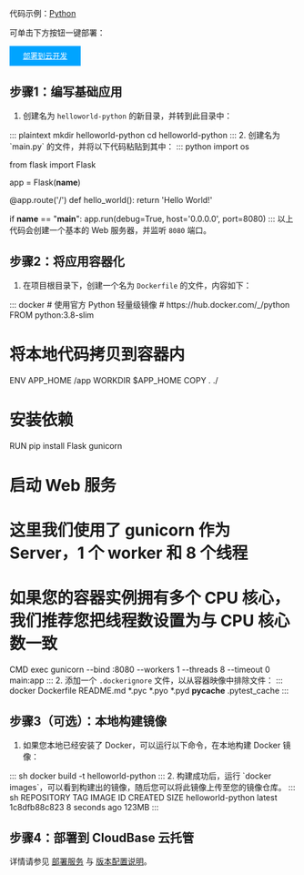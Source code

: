 代码示例：[Python](https://github.com/TencentCloudBase/cloudbase-examples/tree/master/cloudbaserun/python)


可单击下方按钮一键部署：

<div style="background-color:#00A4FF; width: 125px; height: 35px; line-height:35px; text-align:center;"><a href="https://console.cloud.tencent.com/tcb/env/index?action=CreateAndDeployCloudBaseProject&appUrl=https%3A%2F%2Fgithub.com%2FTencentCloudBase%2Fcloudbase-examples&workDir=cloudbaserun%2Fpython&appName=python-hello-world" target="_blank"  style="color: white; font-size:13px;">部署到云开发</a></div>



## 步骤1：编写基础应用

1. 创建名为 `helloworld-python` 的新目录，并转到此目录中：
<dx-codeblock>
:::  plaintext
mkdir helloworld-python
cd helloworld-python
:::
</dx-codeblock>
2. 创建名为 `main.py` 的文件，并将以下代码粘贴到其中：
<dx-codeblock>
:::  python
import os

from flask import Flask

app = Flask(__name__)

@app.route('/')
def hello_world():
    return 'Hello World!'

if __name__ == "__main__":
    app.run(debug=True, host='0.0.0.0', port=8080)
:::
</dx-codeblock>
<dx-alert infotype="explain" title="">
以上代码会创建一个基本的 Web 服务器，并监听 `8080` 端口。
</dx-alert>


## 步骤2：将应用容器化

1. 在项目根目录下，创建一个名为 `Dockerfile` 的文件，内容如下：
<dx-codeblock>
:::  docker
# 使用官方 Python 轻量级镜像
# https://hub.docker.com/_/python
FROM python:3.8-slim

# 将本地代码拷贝到容器内
ENV APP_HOME /app
WORKDIR $APP_HOME
COPY . ./

# 安装依赖
RUN pip install Flask gunicorn

# 启动 Web 服务
# 这里我们使用了 gunicorn 作为 Server，1 个 worker 和 8 个线程
# 如果您的容器实例拥有多个 CPU 核心，我们推荐您把线程数设置为与 CPU 核心数一致
CMD exec gunicorn --bind :8080 --workers 1 --threads 8 --timeout 0 main:app
:::
</dx-codeblock>
2. 添加一个 `.dockerignore` 文件，以从容器映像中排除文件：
<dx-codeblock>
:::  docker
Dockerfile
README.md
*.pyc
*.pyo
*.pyd
__pycache__
.pytest_cache
:::
</dx-codeblock>

## 步骤3（可选）：本地构建镜像

1. 如果您本地已经安装了 Docker，可以运行以下命令，在本地构建 Docker 镜像：
<dx-codeblock>
:::  sh
docker build -t helloworld-python
:::
</dx-codeblock>
2. 构建成功后，运行 `docker images`，可以看到构建出的镜像，随后您可以将此镜像上传至您的镜像仓库。
<dx-codeblock>
:::  sh
REPOSITORY          TAG       IMAGE ID         CREATED            SIZE
helloworld-python   latest    1c8dfb88c823     8 seconds ago      123MB
:::
</dx-codeblock>


## 步骤4：部署到 CloudBase 云托管

详情请参见 [部署服务](https://cloud.tencent.com/document/product/1243/46127) 与 [版本配置说明](https://cloud.tencent.com/document/product/1243/49177)。
